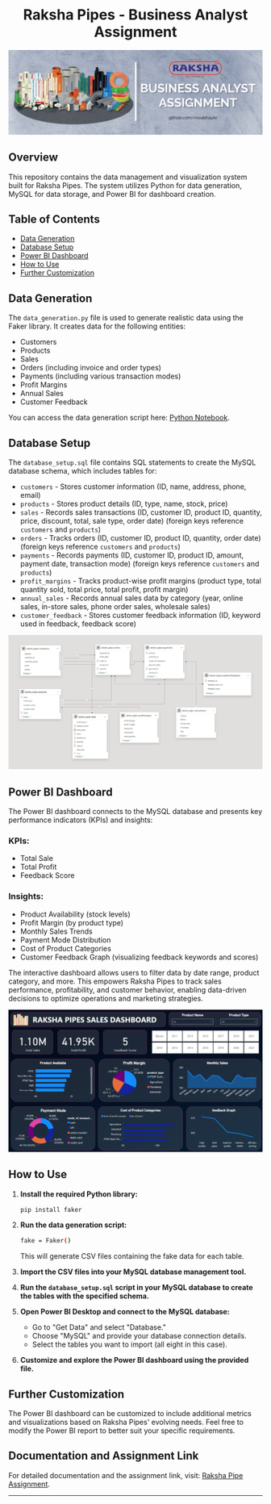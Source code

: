 <h1 align="center">Raksha Pipes - Business Analyst Assignment</h1>

<p align="center">
    <img src="https://github.com/meabhaykr/raksha_pipes_assignment/blob/main/Raksha%20Pipes%20Banner.png" alt="Raksha Pipes Banner.png">
</p>

## Overview

This repository contains the data management and visualization system built for Raksha Pipes. The system utilizes Python for data generation, MySQL for data storage, and Power BI for dashboard creation.

## Table of Contents

- [Data Generation](#data-generation)
- [Database Setup](#database-setup)
- [Power BI Dashboard](#power-bi-dashboard)
- [How to Use](#how-to-use)
- [Further Customization](#further-customization)

## Data Generation

The `data_generation.py` file is used to generate realistic data using the Faker library. It creates data for the following entities:

- Customers
- Products
- Sales
- Orders (including invoice and order types)
- Payments (including various transaction modes)
- Profit Margins
- Annual Sales
- Customer Feedback

You can access the data generation script here: [Python Notebook](https://colab.research.google.com/drive/1WGTBhEkCoTkjPkNWfFH02tACwzA22yGy?usp=sharing).

## Database Setup

The `database_setup.sql` file contains SQL statements to create the MySQL database schema, which includes tables for:

- `customers` - Stores customer information (ID, name, address, phone, email)
- `products` - Stores product details (ID, type, name, stock, price)
- `sales` - Records sales transactions (ID, customer ID, product ID, quantity, price, discount, total, sale type, order date) (foreign keys reference `customers` and `products`)
- `orders` - Tracks orders (ID, customer ID, product ID, quantity, order date) (foreign keys reference `customers` and `products`)
- `payments` - Records payments (ID, customer ID, product ID, amount, payment date, transaction mode) (foreign keys reference `customers` and `products`)
- `profit_margins` - Tracks product-wise profit margins (product type, total quantity sold, total price, total profit, profit margin)
- `annual_sales` - Records annual sales data by category (year, online sales, in-store sales, phone order sales, wholesale sales)
- `customer_feedback` - Stores customer feedback information (ID, keyword used in feedback, feedback score)

<p align="center">
    <img src="https://github.com/meabhaykr/raksha_pipes_assignment/blob/main/Schema.png" alt="Schema.png">
</p>


## Power BI Dashboard

The Power BI dashboard connects to the MySQL database and presents key performance indicators (KPIs) and insights:

### KPIs:

- Total Sale
- Total Profit
- Feedback Score

### Insights:

- Product Availability (stock levels)
- Profit Margin (by product type)
- Monthly Sales Trends
- Payment Mode Distribution
- Cost of Product Categories
- Customer Feedback Graph (visualizing feedback keywords and scores)

The interactive dashboard allows users to filter data by date range, product category, and more. This empowers Raksha Pipes to track sales performance, profitability, and customer behavior, enabling data-driven decisions to optimize operations and marketing strategies.

<p align="center">
    <img src="https://github.com/meabhaykr/raksha_pipes_assignment/blob/main/Power%20Bi%20Dashboard%20Image.png" alt="Power BI Dashboard Image">
</p>

## How to Use

1. **Install the required Python library:**

    ```bash
    pip install faker
    ```

2. **Run the data generation script:**

    ```bash
    fake = Faker()
    ```

    This will generate CSV files containing the fake data for each table.

3. **Import the CSV files into your MySQL database management tool.**

4. **Run the `database_setup.sql` script in your MySQL database to create the tables with the specified schema.**

5. **Open Power BI Desktop and connect to the MySQL database:**

    - Go to "Get Data" and select "Database."
    - Choose "MySQL" and provide your database connection details.
    - Select the tables you want to import (all eight in this case).

6. **Customize and explore the Power BI dashboard using the provided file.**

## Further Customization

The Power BI dashboard can be customized to include additional metrics and visualizations based on Raksha Pipes' evolving needs. Feel free to modify the Power BI report to better suit your specific requirements.

## Documentation and Assignment Link

For detailed documentation and the assignment link, visit: [Raksha Pipe Assignment](https://drive.google.com/drive/folders/1o13pcNEo71kAT0p7O1KSnyz47NvZMwuw?usp=sharing).

---
